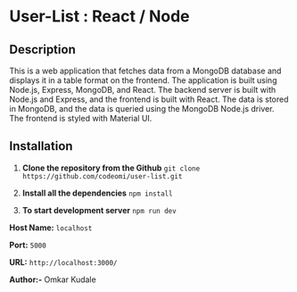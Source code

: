 # User-List : React / Node

## Description

This is a web application that fetches data from a MongoDB database and displays it in a table format on the frontend. The application is built using Node.js, Express, MongoDB, and React. The backend server is built with Node.js and Express, and the frontend is built with React. The data is stored in MongoDB, and the data is queried using the MongoDB Node.js driver. The frontend is styled with Material UI.


## Installation


1. **Clone the repository from the Github** `git clone https://github.com/codeomi/user-list.git `
    
2. **Install all the dependencies** `npm install`
   
3. **To start development server** `npm run dev`   

**Host Name:** `localhost`

**Port:** `5000`

**URL:** `http://localhost:3000/`

**Author:-** Omkar Kudale